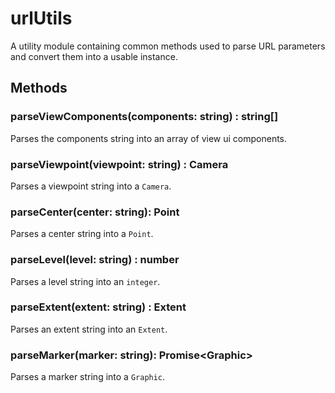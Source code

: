 # urlUtils

A utility module containing common methods used to parse URL parameters and convert them into a usable instance.

## Methods

### parseViewComponents(components: string) : string[]

Parses the components string into an array of view ui components.

### parseViewpoint(viewpoint: string) : Camera

Parses a viewpoint string into a `Camera`.

### parseCenter(center: string): Point

Parses a center string into a `Point`.

### parseLevel(level: string) : number

Parses a level string into an `integer`.

### parseExtent(extent: string) : Extent

Parses an extent string into an `Extent`.

### parseMarker(marker: string): Promise&lt;Graphic&gt;

Parses a marker string into a `Graphic`.

